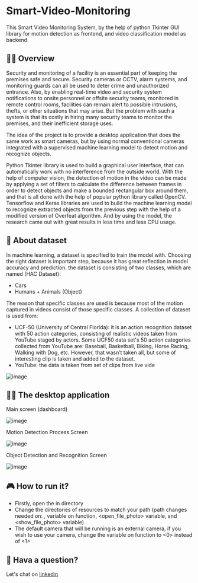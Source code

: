# Smart-Video-Monitoring
This Smart Video Monitoring System, by the help of python Tkinter GUI library for motion detection as frontend, and video classification model as backend.

## 🐱‍🏍 Overview
Security and monitoring of a facility is an essential part of keeping the premises safe and secure. Security cameras or CCTV, alarm systems, and monitoring guards can all be used to deter crime and unauthorized entrance. Also, by enabling real-time video and security system notifications to onsite personnel or offsite security teams, monitored in remote control rooms, facilities can remain alert to possible intrusions, thefts, or other situations that may arise. But the problem with such a system is that its costly in hiring many security teams to monitor the premises, and their inefficient storage uses. 

The idea of the project is to provide a desktop application that does the same work as smart cameras, but by using normal conventional cameras integrated with a supervised machine learning model to detect motion and recognize objects.

Python Tkinter library is used to build a graphical user interface, that can automatically work with no interference from the outside world. With the help of computer vision, the detection of motion in the video can be made by applying a set of filters to calculate the difference between frames in order to detect objects and make a bounded rectangular box around them, and that is all done with the help of popular python library called OpenCV. Tensorflow and Keras libraries are used to build the machine learning model to recognize extracted objects from the previous step with the help of a modified version of Overfeat algorithm. And by using the model, the research came out with great results in less time and less CPU usage.

## 🚩 About dataset
In machine learning, a dataset is specified to train the model with. Choosing the right dataset is important step, because it has great reflection in model accuracy and prediction. the dataset is consisting of two classes, which are named (HAC Dataset):
- Cars
- Humans + Animals (Object)

The reason that specific classes are used is because most of the motion captured in videos consist of those specific classes. A collection of dataset is used from:
-	UCF-50 (University of Central Florida): it is an action recognition dataset with 50 action categories, consisting of realistic videos taken from YouTube staged by actors. Some UCF50 data set's 50 action categories collected from YouTube are: Baseball, Basketball, Biking, Horse Racing, Walking with Dog, etc. However, that wasn’t taken all, but some of interesting clip is taken and added to the dataset.
-	YouTube: the data is taken from set of clips from live vide

![image](https://user-images.githubusercontent.com/40520844/218315316-a9392f0e-108f-457b-9d0b-5fb0526dc31e.png)

## 🐱‍💻 The desktop application
Main screen (dashboard)

![image](https://user-images.githubusercontent.com/40520844/218315396-75a3b006-0d37-4278-9f54-514e7eacc5a0.png)

Motion Detection Process Screen

![image](https://user-images.githubusercontent.com/40520844/218315413-dc4ace3b-9010-4158-bf16-4ad5d7a6380a.png)

Object Detection and Recognition Screen

![image](https://user-images.githubusercontent.com/40520844/218315424-901e34e2-f473-40ec-b51f-fd14e1f11edf.png)

## 🎮 How to run it?
- Firstly, open the <Smart Video Monitoring.py> in <Frontend> directory
- Change the directories of resources to match your path (path changes needed on: <iconbitmap>, <path> variable on <predictObject> function, <open_file_photo> variable, and <show_file_photo> variable)
- The default camera that will be running is an external camera, if you wish to use your camera, change the <out> variable on <liveOrLocalTrigger> function to <0> instead of <1>

## 🤔 Hava a question?
Let's chat on [linkedin](https://www.linkedin.com/in/motwkel-idris-1b73b3159/)
